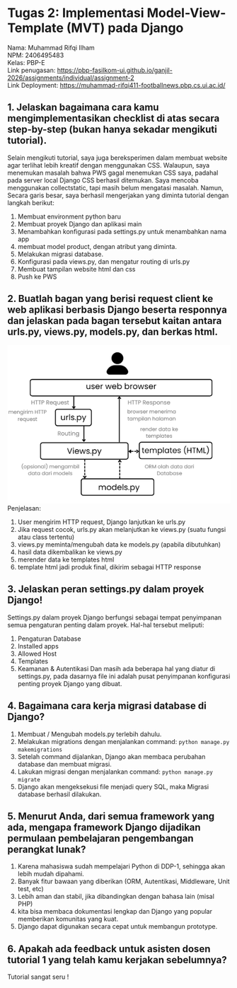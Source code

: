 # Tugas 2: Implementasi Model-View-Template (MVT) pada Django
Nama: Muhammad Rifqi Ilham  
NPM: 2406495483  
Kelas: PBP-E  
Link penugasan: https://pbp-fasilkom-ui.github.io/ganjil-2026/assignments/individual/assignment-2  
Link Deployment: https://muhammad-rifqi411-footballnews.pbp.cs.ui.ac.id/

## 1. Jelaskan bagaimana cara kamu mengimplementasikan checklist di atas secara step-by-step (bukan hanya sekadar mengikuti tutorial).
Selain mengikuti tutorial, saya juga bereksperimen dalam membuat website agar terlihat lebih kreatif dengan menggunakan CSS. Walaupun, saya menemukan masalah bahwa PWS gagal menemukan CSS saya, padahal pada server local Django CSS berhasil ditemukan. Saya mencoba menggunakan collectstatic, tapi masih belum mengatasi masalah. Namun, Secara garis besar, saya berhasil mengerjakan yang diminta tutorial dengan langkah berikut:
1. Membuat environment python baru
2. Membuat proyek Django dan aplikasi main
3. Menambahkan konfigurasi pada settings.py untuk menambahkan nama app
4. membuat model product, dengan atribut yang diminta.
5. Melakukan migrasi database.
6. Konfigurasi pada views.py, dan mengatur routing di urls.py
7. Membuat tampilan website html dan css
8. Push ke PWS



## 2.  Buatlah bagan yang berisi request client ke web aplikasi berbasis Django beserta responnya dan jelaskan pada bagan tersebut kaitan antara urls.py, views.py, models.py, dan berkas html.
![Diagram Django antara urls.py, views.py, models.py, dan html](assets/diagram.png)
Penjelasan:
1. User mengirim HTTP request, Django lanjutkan ke urls.py
2. Jika request cocok, urls.py akan melanjutkan ke views.py (suatu fungsi atau class tertentu)
3. views.py meminta/mengubah data ke models.py (apabila dibutuhkan)
4. hasil data dikembalikan ke views.py
5. merender data ke templates html
6. template html jadi produk final, dikirim sebagai HTTP response

## 3. Jelaskan peran settings.py dalam proyek Django!
Settings.py dalam proyek Django berfungsi sebagai tempat penyimpanan semua pengaturan penting dalam proyek.
Hal-hal tersebut meliputi:
1. Pengaturan Database
2. Installed apps
3. Allowed Host
4. Templates
5. Keamanan & Autentikasi
Dan masih ada beberapa hal yang diatur di settings.py, pada dasarnya file ini adalah pusat penyimpanan konfigurasi penting proyek Django yang dibuat.




## 4. Bagaimana cara kerja migrasi database di Django?
1. Membuat / Mengubah models.py terlebih dahulu.
2. Melakukan migrations dengan menjalankan command:
`python manage.py makemigrations`
3. Setelah command dijalankan, Django akan membaca perubahan database dan membuat migrasi.
4. Lakukan migrasi dengan menjalankan command:
`python manage.py migrate`
5. Django akan mengeksekusi file menjadi query SQL, maka Migrasi database berhasil dilakukan.



## 5. Menurut Anda, dari semua framework yang ada, mengapa framework Django dijadikan permulaan pembelajaran pengembangan perangkat lunak?
1. Karena mahasiswa sudah mempelajari Python di DDP-1, sehingga akan lebih mudah dipahami.
2. Banyak fitur bawaan yang diberikan (ORM, Autentikasi, Middleware, Unit test, etc)
3. Lebih aman dan stabil, jika dibandingkan dengan bahasa lain (misal PHP)
4. kita bisa membaca dokumentasi lengkap dan Django yang popular memberikan komunitas yang kuat. 
5. Django dapat digunakan secara cepat untuk membangun prototype.

## 6. Apakah ada feedback untuk asisten dosen tutorial 1 yang telah kamu kerjakan sebelumnya?
Tutorial sangat seru !
